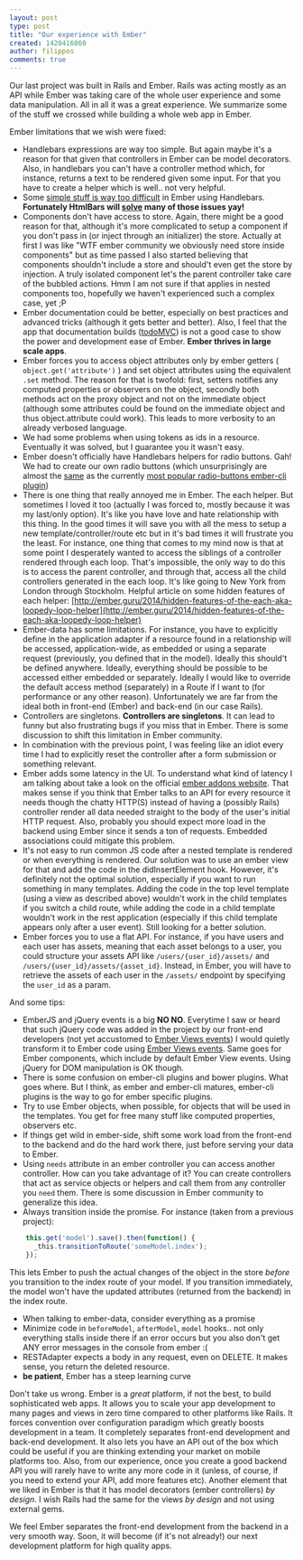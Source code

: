 ```yaml
---
layout: post
type: post
title: "Our experience with Ember"
created: 1420416860
author: filippos
comments: true
---
```


Our last project was built in Rails and Ember. Rails was acting mostly as an API while Ember was taking care of the whole user experience and some data manipulation. All in all it was a great experience. We summarize some of the stuff we crossed while building a whole web app in Ember.

Ember limitations that we wish were fixed:

* Handlebars expressions are way too simple. But again maybe it's a reason for that given that controllers in Ember can be model decorators. Also, in handlebars you can't have a controller method which, for instance, returns a text to be rendered given some input. For that you have to create a helper which is well.. not very helpful.
* Some [simple stuff is way too difficult](http://stackoverflow.com/questions/9405449/style-attribute-with-emberjs) in Ember using Handlebars. **Fortunately HtmlBars will [solve](http://colintoh.com/blog/htmlbars) many of those issues yay!**
* Components don't have access to store. Again, there might be a good reason for that, although it's more complicated to setup a component if you don't pass in (or inject through an initializer) the store. Actually at first I was like "WTF ember community we obviously need store inside components"  but as time passed I also started believing that components shouldn't include a store and should't even get the store by injection. A truly isolated component let's the parent controller take care of the bubbled actions. Hmm I am not sure if that applies in nested components too, hopefully we haven't experienced such a complex case, yet ;P
* Ember documentation could be better, especially on best practices and advanced tricks (although it gets better and better). Also, I feel that the app that documentation builds ([todoMVC](http://emberjs.com/guides/getting-started/planning-the-application/)) is not a good case to show the power and development ease of Ember. **Ember thrives in large scale apps**.
* Ember forces you to access object attributes only by ember getters ( `object.get('attribute')` ) and set object attributes using the equivalent `.set` method. The reason for that is twofold: first, setters notifies any computed properties or observers on the object, secondly both methods act on the proxy object and not on the immediate object (although some attributes could be found on the immediate object and thus object.attribute could work). This leads to more verbosity to an already verbosed language.
* We had some problems when using tokens as ids in a resource. Eventually it was solved, but I guarantee you it wasn't easy.
* Ember doesn't officially have Handlebars helpers for radio buttons. Gah! We had to create our own radio buttons (which unsurprisingly are almost the [same](https://gist.github.com/vasilakisfil/d055d9d2d9b56f684b42) as the currently [most popular radio-buttons ember-cli plugin](https://www.npmjs.com/package/ember-radio-button))
* There is one thing that really annoyed me in Ember. The each helper. But sometimes I loved it too (actually I was forced to, mostly because it was my last/only option). It's like you have love and hate relationship with this thing. In the good times it will save you with all the mess to setup a new template/controller/route etc but in it's bad times it will frustrate you the least. For instance, one thing that comes to my mind now is that at some point I desperately wanted to access the siblings of a controller rendered through each loop. That's impossible, the only way to do this is to access the parent controller, and through that, access all the child controllers generated in the each loop. It's like going to New York from London through Stockholm. Helpful article on some hidden features of each helper: [http://ember.guru/2014/hidden-features-of-the-each-aka-loopedy-loop-helper](http://ember.guru/2014/hidden-features-of-the-each-aka-loopedy-loop-helper)
* Ember-data has some limitations. For instance, you have to explicitly define in the application adapter if a resource found in a relationship will be accessed, application-wide, as embedded or using a separate request (previously, you defined that in the model). Ideally this should't be defined anywhere. Ideally, everything should be possible to be accessed either embedded or separately. Ideally I would like to override the default access method (separately) in a Route if I want to (for performance or any other reason). Unfortunately we are far from the ideal both in front-end (Ember) and back-end (in our case Rails).
* Controllers are singletons. **Controllers are singletons**.  It can lead to funny but also frustrating bugs if you miss that in Ember. There is some discussion to shift this limitation in Ember community.
* In combination with the previous point, I was feeling like an idiot every time I had to explicitly reset the controller after a form submission or something relevant.
* Ember adds some latency in the UI. To understand what kind of latency I am talking about take a look on the official [ember addons website](http://www.emberaddons.com/). That makes sense if you think that Ember talks to an API for every resource it needs though the chatty HTTP(S) instead of having a (possibly Rails) controller render all data needed straight to the body of the user's initial HTTP request. Also, probably you should expect more load in the backend using Ember since it sends a ton of requests. Embedded associations could mitigate this problem.
* It's not easy to run common JS code after a nested template is rendered or when everything is rendered. Our solution was to use an ember view for that and add the code in the didInsertElement hook. However, it's definitely not the optimal solution, especially if you want to run something in many templates. Adding the code in the top level template (using a view as described above) wouldn't work in the child templates if you switch a child route, while adding the code in a child template wouldn't work in the rest application (especially if this child template appears only after a user event). Still looking for a better solution.
* Ember forces you to use a flat API. For instance, if you have users and each user has assets, meaning that each asset belongs to a user, you could structure your assets API like `/users/{user_id}/assets/` and `/users/{user_id}/assets/{asset_id}`. Instead, in Ember, you will have to retrieve the assets of each user in the `/assets/` endpoint by specifying the `user_id` as a param.

And some tips:

* EmberJS and jQuery events is a big **NO NO**. Everytime I saw or heard that such jQuery code was added in the project by our front-end developers (not yet accustomed to [Ember Views events](http://emberjs.com/api/classes/Ember.View.html#toc_event-names)) I would quietly transform it to Ember code using [Ember Views events](http://emberjs.com/api/classes/Ember.View.html#toc_event-names). Same goes for Ember components, which include by default Ember View events. Using jQuery for DOM manipulation is OK though.
* There is some confusion on ember-cli plugins and bower plugins. What goes where. But I think, as ember and ember-cli matures, ember-cli plugins is the way to go for ember specific plugins.
* Try to use Ember objects, when possible, for objects that will be used in the templates. You get for free many stuff like computed properties, observers etc.
* If things get wild in ember-side, shift some work load from the front-end to the backend and do the hard work there, just before serving your data to Ember.
* Using `needs` attribute in an ember controller you can access another controller. How can you take advantage of it? You can create controllers that act as service objects or helpers and call them from any controller you `need` them. There is some discussion in Ember community to generalize this idea.
* Always transition inside the promise. For instance (taken from a previous project):

```javascript
    this.get('model').save().then(function() {
      _this.transitionToRoute('someModel.index');
    });
```
This lets Ember to push the actual changes of the object in the store _before_ you transition to the index route of your model. If you transition immediately, the model won't have the updated attributes (returned from the backend) in the index route.

* When talking to ember-data, consider everything as a promise
* Minimize code in `beforeModel`, `afterModel`, `model` hooks.. not only everything stalls inside there if an error occurs but you also don't get ANY error messages in the console from ember :(
* RESTAdapter expects a body in any request, even on DELETE. It makes sense, you return the deleted resource.
* **be patient**, Ember has a steep learning curve

Don't take us wrong. Ember is a _great_ platform, if not the best, to build sophisticated web apps. It allows you to scale your app development to many pages and views in zero time compared to other platforms like Rails. It forces convention over configuration paradigm which greatly boosts development in a team. It completely separates front-end development and back-end development. It also lets you have an API out of the box which could be useful if you are thinking extending your market on mobile platforms too. Also, from our experience, once you create a good backend API you will rarely have to write any more code in it (unless, of course, if you need to extend your API, add more features etc). Another element that we liked in Ember is that it has model decorators (ember controllers) _by design_. I wish Rails had the same for the views _by design_ and not using external gems.

We feel Ember separates the front-end development from the backend in a very
smooth way. Soon, it will become (if it's not already!) our next development
platform for high quality apps.

